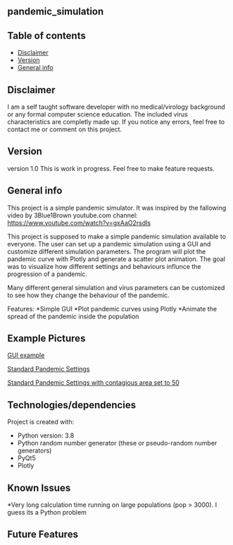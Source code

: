 ## pandemic_simulation 


## Table of contents
* [Disclaimer](#disclaimer)
* [Version](#version)
* [General info](#general-info)


## Disclaimer
I am a self taught software developer with no medical/virology background or any formal computer science education. 
The included virus characteristics are completly made up. 
If you notice any errors, feel free to contact me or comment on this project.

## Version
version 1.0
This is work in progress. Feel free to make feature requests.

## General info
This project is a simple pandemic simulator. It was inspired by the fallowing video by 3Blue1Brown youtube.com channel:
https://www.youtube.com/watch?v=gxAaO2rsdIs

This project is supposed to make a simple pandemic simulation available to everyone. The user can set up a pandemic simulation using a GUI and customize different simulation parameters. The program will plot the pandemic curve with Plotly and generate a scatter plot animation. The goal was to visualize how different settings and behaviours influnce the progression of a pandemic.

Many different general simulation and virus parameters can be customized to see how they change the behaviour of the pandemic.

Features:
*Simple GUI
*Plot pandemic curves using Plotly
*Animate the spread of the pandemic inside the population

## Example Pictures

[GUI example](https://github.com/joshuapeaceman/pandemic_simulation/blob/master/ressources/example_pictures/GUI.PNG)

[Standard Pandemic Settings](https://github.com/joshuapeaceman/pandemic_simulation/blob/master/ressources/example_pictures/standard_pandemic.PNG)

[Standard Pandemic Settings with contagious area set to 50](https://github.com/joshuapeaceman/pandemic_simulation/blob/master/ressources/example_pictures/stand_pandemic_contagious_area_50.PNG)

## Technologies/dependencies
Project is created with:
* Python version: 3.8
* Python random number generator (these or pseudo-random number generators)
* PyQt5 
* Plotly

## Known Issues
*Very long calculation time running on large populations (pop > 3000). I guess its a Python problem

## Future Features



```


